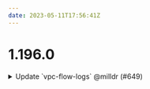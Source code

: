 ```yaml
---
date: 2023-05-11T17:56:41Z
---
```


# 1.196.0

<details>
  <summary>Update `vpc-flow-logs` @milldr (#649)</summary>

### what
- Modernized `vpc-flow-logs` with latest conventions

### why
- Old version of the component was significantly out of date
- #498 

### references
- DEV-880



</details>